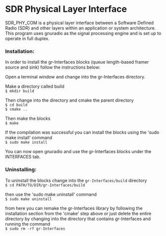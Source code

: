 <h1>SDR Physical Layer Interface</h1>

SDR_PHY_COM is a physical layer interface between a Software Defined Radio (SDR) and other layers within an application or system architecture. This program uses gnuradio as the signal processing engine and is set up to operate in full duplex.

<h3>Installation:</h3>

In order to install the gr-Interfaces blocks (queue length-based framer source and sink) follow the instructions below:

Open a terminal window and change into the gr-Interfaces directory.

Make a directory called build
<br>```$ mkdir build```

Then change into the directory and cmake the parent directory
<br>```$ cd build```
<br>```$ cmake ..```

Then make the blocks
<br>```$ make```

If the compilation was successful you can install the blocks using the 'sudo make install' command
<br>```$ sudo make install```

You can now open gnuradio and use the gr-Interfaces blocks under the INTERFACES tab.

<h3>Uninstalling:</h3>

To uninstall the blocks change into the ```gr-Interfaces/build``` directory
<br>```$ cd PATH/TO/DIR/gr-Interfaces/build```

then use the 'sudo make uninstall' command
<br>```$ sudo make uninstall```

from here you can remake the gr-Interfaces library by following the installation section from the 'cmake' step above or just delete the entire directory by changing into the directory that contains gr-Interfaces and running the command
<br>```$ sudo rm -rf gr-Interfaces```

